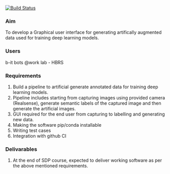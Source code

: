 [![Build Status](https://travis-ci.org/santoshreddy254/Data_Augmentor_With_GUI.svg?branch=master)](https://travis-ci.org/santoshreddy254/Data_Augmentor_With_GUI)

### Aim 
To develop a Graphical user interface for generating artifically augmented data used for
training deep learning models.
### Users
b-it bots @work lab - HBRS
### Requirements 
1) Build a pipeline to artificial generate annotated data for training deep learning models.
2) Pipeline includes starting from capturing images using provided camera (Realsense),
generate semantic labels of the captured image and then generate the artificial images.
3) GUI required for the end user from capturing to labelling and generating new data.
4) Making the software pip/conda installable
5) Writing test cases
6) Integration with github CI
### Delivarables
1) At the end of SDP course, expected to deliver working software as per the above mentioned
requirements.
